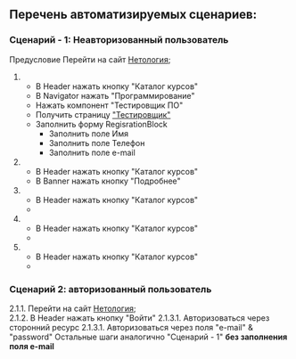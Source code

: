 ## Перечень автоматизируемых сценариев:  
### Сценарий - 1: Неавторизованный пользователь  
Предусловие  Перейти на сайт [Нетология](https://netology.ru/); 
1.  * В Header нажать кнопку "Каталог курсов"
    * В Navigator нажать "Программирование"
    * Нажать компонент "Тестировщик ПО" 
    * Получить страницу ["Тестировщик"](https://netology.ru/programs/qa)
    * Заполнить форму RegisrationBlock
      *  Заполнить поле Имя
      *  Заполнить поле Телефон
      *  Заполнить поле e-mail


2.  * В Header нажать кнопку "Каталог курсов"
    * В Banner нажать кнопку "Подробнее"
    


3.  * В Header нажать кнопку "Каталог курсов"
    *


4.  * В Header нажать кнопку "Каталог курсов"
    *


5.  * В Header нажать кнопку "Каталог курсов"
    *

### Сценарий 2: авторизованный пользователь
2.1.1. Перейти на сайт [Нетология](https://netology.ru/);    
2.1.2. В Header нажать кнопку "Войти"
2.1.3.1. Авторизоваться через сторонний ресурс
2.1.3.1. Авторизоваться через поля "e-mail" & "password"
Остальные шаги аналогично "Сценарий - 1" **без заполнения поля e-mail**



